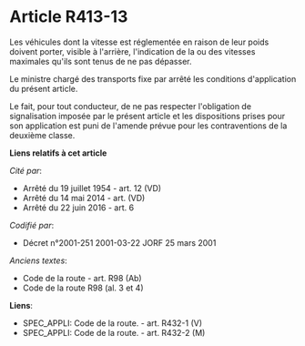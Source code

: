 # Article R413-13

Les véhicules dont la vitesse est réglementée en raison de leur poids doivent porter, visible à l'arrière, l'indication de la
ou des vitesses maximales qu'ils sont tenus de ne pas dépasser.

Le ministre chargé des transports fixe par arrêté les conditions d'application du présent article.

Le fait, pour tout conducteur, de ne pas respecter l'obligation de signalisation imposée par le présent article et les
dispositions prises pour son application est puni de l'amende prévue pour les contraventions de la deuxième classe.

**Liens relatifs à cet article**

_Cité par_:

  - Arrêté du 19 juillet 1954 - art. 12 (VD)
  - Arrêté du 14 mai 2014 - art. (VD)
  - Arrêté du 22 juin 2016 - art. 6

_Codifié par_:

  - Décret n°2001-251 2001-03-22 JORF 25 mars 2001

_Anciens textes_:

  - Code de la route - art. R98 (Ab)
  - Code de la route R98 (al. 3 et 4)

**Liens**:

  - SPEC_APPLI: Code de la route. - art. R432-1 (V)
  - SPEC_APPLI: Code de la route. - art. R432-2 (M)
